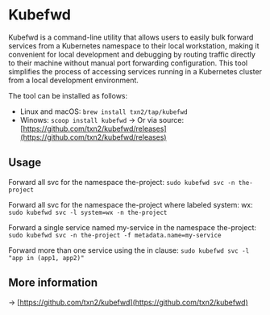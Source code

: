 # Kubefwd

Kubefwd is a command-line utility that allows users to easily bulk forward services from a Kubernetes namespace to their local workstation, making it convenient for local development and debugging by routing traffic directly to their machine without manual port forwarding configuration. This tool simplifies the process of accessing services running in a Kubernetes cluster from a local development environment.

The tool can be installed as follows:
- Linux and macOS: `brew install txn2/tap/kubefwd`
- Winows: `scoop install kubefwd`
-> Or via source: [https://github.com/txn2/kubefwd/releases](https://github.com/txn2/kubefwd/releases)

## Usage

Forward all svc for the namespace the-project: `sudo kubefwd svc -n the-project`

Forward all svc for the namespace the-project where labeled system: wx: `sudo kubefwd svc -l system=wx -n the-project`

Forward a single service named my-service in the namespace the-project: `sudo kubefwd svc -n the-project -f metadata.name=my-service`

Forward more than one service using the in clause: `sudo kubefwd svc -l "app in (app1, app2)"`

## More information

-> [https://github.com/txn2/kubefwd](https://github.com/txn2/kubefwd)
